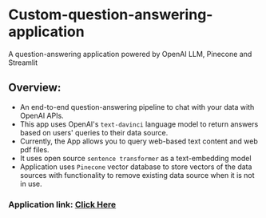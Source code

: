 # Custom-question-answering-application
A question-answering application powered by OpenAI LLM, Pinecone and Streamlit


## Overview:
- An end-to-end question-answering pipeline to chat with your data with OpenAI APIs.
- This app uses OpenAI's `text-davinci` language model to return answers based on users' queries to their data source.
- Currently, the App allows you to query web-based text content and web pdf files.
- It uses open source `sentence transformer` as a text-embedding model
- Application uses `Pinecone` vector database to store vectors of the data sources with functionality to remove existing data source when it is not in use.

### Application link: [Click Here](https://custom-question-answering.streamlit.app/)
